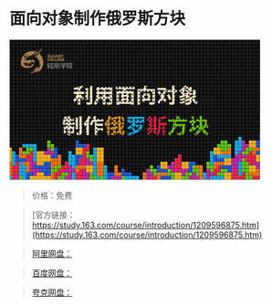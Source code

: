 # 面向对象制作俄罗斯方块

![img](../../../assets/study163/free/4bf35ace938d4828831bc193b270c5b0.jpg)

> 价格：免费

> [官方链接：https://study.163.com/course/introduction/1209596875.htm](https://study.163.com/course/introduction/1209596875.htm)

> [阿里网盘：]()

> [百度网盘：]()

> [夸克网盘：]()
